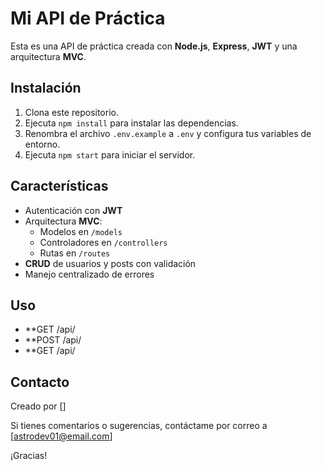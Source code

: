 # Mi API de Práctica

Esta es una API de práctica creada con **Node.js**, **Express**, **JWT** y una arquitectura **MVC**.

## Instalación

1. Clona este repositorio.
2. Ejecuta `npm install` para instalar las dependencias.
3. Renombra el archivo `.env.example` a `.env` y configura tus variables de entorno.
4. Ejecuta `npm start` para iniciar el servidor.

## Características

- Autenticación con **JWT**
- Arquitectura **MVC**:
  - Modelos en `/models`
  - Controladores en `/controllers`
  - Rutas en `/routes`
- **CRUD** de usuarios y posts con validación
- Manejo centralizado de errores

## Uso

- **GET /api/
- **POST /api/
- **GET /api/

## Contacto

Creado por []

Si tienes comentarios o sugerencias, contáctame por correo a [astrodev01@email.com]

¡Gracias!

